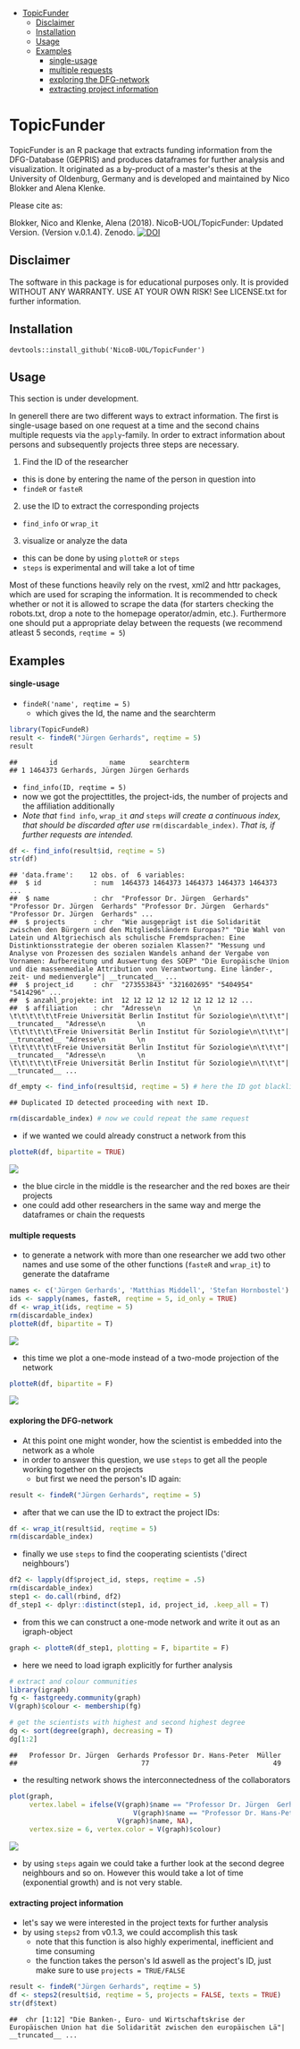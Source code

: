 
-   [TopicFunder](#topicfunder)
    -   [Disclaimer](#disclaimer)
    -   [Installation](#installation)
    -   [Usage](#usage)
    -   [Examples](#examples)
        -   [single-usage](#single-usage)
        -   [multiple requests](#multiple-requests)
        -   [exploring the DFG-network](#exploring-the-dfg-network)
        -   [extracting project information](#extracting-project-information)

TopicFunder
===========

TopicFunder is an R package that extracts funding information from the DFG-Database (GEPRIS) and produces dataframes for further analysis and visualization. It originated as a by-product of a master's thesis at the University of Oldenburg, Germany and is developed and maintained by Nico Blokker and Alena Klenke.

Please cite as:

Blokker, Nico and Klenke, Alena (2018). NicoB-UOL/TopicFunder: Updated Version. (Version v.0.1.4). Zenodo. [![DOI](https://zenodo.org/badge/115342693.svg)](https://zenodo.org/badge/latestdoi/115342693)

Disclaimer
----------

The software in this package is for educational purposes only. It is provided WITHOUT ANY WARRANTY. USE AT YOUR OWN RISK! See LICENSE.txt for further information.

Installation
------------

`devtools::install_github('NicoB-UOL/TopicFunder')`

Usage
-----

This section is under development.

In generell there are two different ways to extract information. The first is single-usage based on one request at a time and the second chains multiple requests via the `apply`-family. In order to extract information about persons and subsequently projects three steps are necessary.
1. Find the ID of the researcher
+ this is done by entering the name of the person in question into
+ `findeR` or `fasteR`
2. use the ID to extract the corresponding projects
+ `find_info` or `wrap_it` 
3. visualize or analyze the data
+ this can be done by using `plotteR` or `steps` 
+ `steps` is experimental and will take a lot of time

Most of these functions heavily rely on the rvest, xml2 and httr packages, which are used for scraping the information. It is recommended to check whether or not it is allowed to scrape the data (for starters checking the robots.txt, drop a note to the homepage operator/admin, etc.). Furthermore one should put a appropriate delay between the requests (we recommend atleast 5 seconds, `reqtime = 5`)

Examples
--------

#### single-usage

-   `findeR('name', reqtime = 5)`
    -   which gives the Id, the name and the searchterm

``` r
library(TopicFundeR)
result <- findeR("Jürgen Gerhards", reqtime = 5)
result
```

    ##        id             name      searchterm
    ## 1 1464373 Gerhards, Jürgen Jürgen Gerhards

-   `find_info(ID, reqtime = 5)`
-   now we got the projecttitles, the project-ids, the number of projects and the affiliation additionally
-   *Note that* `find info`, `wrap_it` *and* `steps` *will create a continuous index, that should be discarded after use* `rm(discardable_index)`. *That is, if further requests are intended.*

``` r
df <- find_info(result$id, reqtime = 5)
str(df)
```

    ## 'data.frame':    12 obs. of  6 variables:
    ##  $ id             : num  1464373 1464373 1464373 1464373 1464373 ...
    ##  $ name           : chr  "Professor Dr. Jürgen  Gerhards" "Professor Dr. Jürgen  Gerhards" "Professor Dr. Jürgen  Gerhards" "Professor Dr. Jürgen  Gerhards" ...
    ##  $ projects       : chr  "Wie ausgeprägt ist die Solidarität zwischen den Bürgern und den Mitgliedsländern Europas?" "Die Wahl von Latein und Altgriechisch als schulische Fremdsprachen: Eine Distinktionsstrategie der oberen sozialen Klassen?" "Messung und Analyse von Prozessen des sozialen Wandels anhand der Vergabe von Vornamen: Aufbereitung und Auswertung des SOEP" "Die Europäische Union und die massenmediale Attribution von Verantwortung. Eine länder-, zeit- und medienvergle"| __truncated__ ...
    ##  $ project_id     : chr  "273553843" "321602695" "5404954" "5414296" ...
    ##  $ anzahl_projekte: int  12 12 12 12 12 12 12 12 12 12 ...
    ##  $ affiliation    : chr  "Adresse\n        \n                        \t\t\t\t\t\tFreie Universität Berlin Institut für Soziologie\n\t\t\t"| __truncated__ "Adresse\n        \n                        \t\t\t\t\t\tFreie Universität Berlin Institut für Soziologie\n\t\t\t"| __truncated__ "Adresse\n        \n                        \t\t\t\t\t\tFreie Universität Berlin Institut für Soziologie\n\t\t\t"| __truncated__ "Adresse\n        \n                        \t\t\t\t\t\tFreie Universität Berlin Institut für Soziologie\n\t\t\t"| __truncated__ ...

``` r
df_empty <- find_info(result$id, reqtime = 5) # here the ID got blacklisted as already checked
```

    ## Duplicated ID detected proceeding with next ID.

``` r
rm(discardable_index) # now we could repeat the same request
```

-   if we wanted we could already construct a network from this

``` r
plotteR(df, bipartite = TRUE)
```

![](README_files/figure-markdown_github/unnamed-chunk-3-1.png)

-   the blue circle in the middle is the researcher and the red boxes are their projects
-   one could add other researchers in the same way and merge the dataframes or chain the requests

#### multiple requests

-   to generate a network with more than one researcher we add two other names and use some of the other functions (`fasteR` and `wrap_it`) to generate the dataframe

``` r
names <- c('Jürgen Gerhards', 'Matthias Middell', 'Stefan Hornbostel')
ids <- sapply(names, fasteR, reqtime = 5, id_only = TRUE)
df <- wrap_it(ids, reqtime = 5)
rm(discardable_index)
plotteR(df, bipartite = T)
```

![](README_files/figure-markdown_github/unnamed-chunk-4-1.png)

-   this time we plot a one-mode instead of a two-mode projection of the network

``` r
plotteR(df, bipartite = F)
```

![](README_files/figure-markdown_github/unnamed-chunk-5-1.png)

#### exploring the DFG-network

-   At this point one might wonder, how the scientist is embedded into the network as a whole
-   in order to answer this question, we use `steps` to get all the people working together on the projects
    -   but first we need the person's ID again:

``` r
result <- findeR("Jürgen Gerhards", reqtime = 5)
```

-   after that we can use the ID to extract the project IDs:

``` r
df <- wrap_it(result$id, reqtime = 5)
rm(discardable_index)
```

-   finally we use `steps` to find the cooperating scientists ('direct neighbours')

``` r
df2 <- lapply(df$project_id, steps, reqtime = .5)
rm(discardable_index)
step1 <- do.call(rbind, df2)
df_step1 <- dplyr::distinct(step1, id, project_id, .keep_all = T)
```

-   from this we can construct a one-mode network and write it out as an igraph-object

``` r
graph <- plotteR(df_step1, plotting = F, bipartite = F)
```

-   here we need to load igraph explicitly for further analysis

``` r
# extract and colour communities
library(igraph) 
fg <- fastgreedy.community(graph)
V(graph)$colour <- membership(fg)

# get the scientists with highest and second highest degree
dg <- sort(degree(graph), decreasing = T)
dg[1:2]
```

    ##   Professor Dr. Jürgen  Gerhards Professor Dr. Hans-Peter  Müller 
    ##                               77                               49

-   the resulting network shows the interconnectedness of the collaborators

``` r
plot(graph, 
     vertex.label = ifelse(V(graph)$name == "Professor Dr. Jürgen  Gerhards"|
                               V(graph)$name == "Professor Dr. Hans-Peter  Müller",
                           V(graph)$name, NA),
     vertex.size = 6, vertex.color = V(graph)$colour)
```

![](README_files/figure-markdown_github/unnamed-chunk-11-1.png)

-   by using `steps` again we could take a further look at the second degree neighbours and so on. However this would take a lot of time (exponential growth) and is not very stable.

#### extracting project information

-   let's say we were interested in the project texts for further analysis
-   by using `steps2` from v0.1.3, we could accomplish this task
    -   note that this function is also highly experimental, inefficient and time consuming
    -   the function takes the person's Id aswell as the project's ID, just make sure to use `projects = TRUE/FALSE`

``` r
result <- findeR("Jürgen Gerhards", reqtime = 5)
df <- steps2(result$id, reqtime = 5, projects = FALSE, texts = TRUE)
str(df$text)
```

    ##  chr [1:12] "Die Banken-, Euro- und Wirtschaftskrise der Europäischen Union hat die Solidarität zwischen den europäischen Lä"| __truncated__ ...
